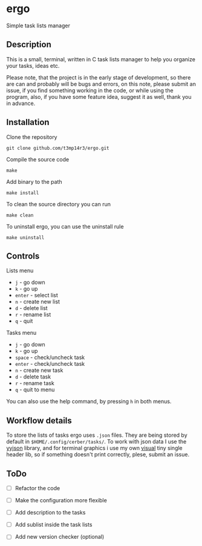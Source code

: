 # ergo
Simple task lists manager

## Description
This is a small, terminal, written in C task lists manager to help you organize your tasks, ideas etc.

Please note, that the project is in the early stage of development, so there are can and probably will be bugs and errors, on this note, please submit an issue, if you find something working in the code, or while using the program, also, if you have some feature idea, suggest it as well, thank you in advance.


## Installation
Clone the repository
```
git clone github.com/t3mp14r3/ergo.git
```

Compile the source code
```
make
```

Add binary to the path
```
make install
```

To clean the source directory you can run
```
make clean
```

To uninstall ergo, you can use the uninstall rule
```
make uninstall
```

## Controls
Lists menu
+ `j`     - go down
+ `k`     - go up
+ `enter` - select list
+ `n`     - create new list
+ `d`     - delete list
+ `r`     - rename list
+ `q`     - quit

Tasks menu
+ `j`     - go down
+ `k`     - go up
+ `space` - check/uncheck task
+ `enter` - check/uncheck task
+ `n`     - create new task
+ `d`     - delete task
+ `r`     - rename task
+ `q`     - quit to menu

You can also use the help command, by pressing `h` in both menus.


## Workflow details
To store the lists of tasks ergo uses `.json` files. They are being stored by default in `$HOME/.config/cerber/tasks/`. To work with json data I use the [yyjson](https://github.com/ibireme/yyjson) library, and for terminal graphics i use my own [visual](https://github.com/t3mp14r3/visual) tiny single header lib, so if something doesn't print correctly, plese, submit an issue.


## ToDo
- [ ] Refactor the code
- [ ] Make the configuration more flexible
- [ ] Add description to the tasks
- [ ] Add sublist inside the task lists
- [ ] Add new version checker (optional)

